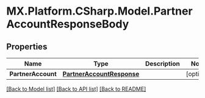 # MX.Platform.CSharp.Model.PartnerAccountResponseBody

## Properties

Name | Type | Description | Notes
------------ | ------------- | ------------- | -------------
**PartnerAccount** | [**PartnerAccountResponse**](PartnerAccountResponse.md) |  | [optional] 

[[Back to Model list]](../README.md#documentation-for-models) [[Back to API list]](../README.md#documentation-for-api-endpoints) [[Back to README]](../README.md)


